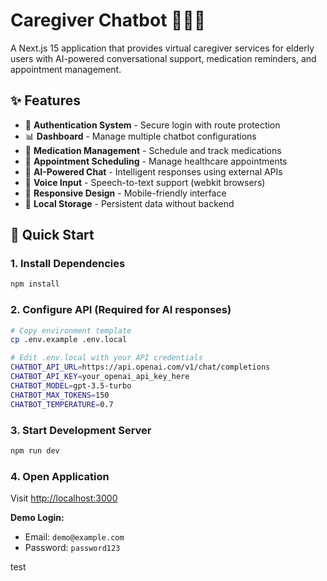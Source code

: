 # Caregiver Chatbot 🤖👴👵

A Next.js 15 application that provides virtual caregiver services for elderly users with AI-powered conversational support, medication reminders, and appointment management.

## ✨ Features

- 🔐 **Authentication System** - Secure login with route protection
- 📊 **Dashboard** - Manage multiple chatbot configurations
- 💊 **Medication Management** - Schedule and track medications
- 📅 **Appointment Scheduling** - Manage healthcare appointments
- 🤖 **AI-Powered Chat** - Intelligent responses using external APIs
- 🎤 **Voice Input** - Speech-to-text support (webkit browsers)
- 📱 **Responsive Design** - Mobile-friendly interface
- 💾 **Local Storage** - Persistent data without backend

## 🚀 Quick Start

### 1. Install Dependencies

```bash
npm install
```

### 2. Configure API (Required for AI responses)

```bash
# Copy environment template
cp .env.example .env.local

# Edit .env.local with your API credentials
CHATBOT_API_URL=https://api.openai.com/v1/chat/completions
CHATBOT_API_KEY=your_openai_api_key_here
CHATBOT_MODEL=gpt-3.5-turbo
CHATBOT_MAX_TOKENS=150
CHATBOT_TEMPERATURE=0.7
```

### 3. Start Development Server

```bash
npm run dev
```

### 4. Open Application

Visit [http://localhost:3000](http://localhost:3000)

**Demo Login:**

- Email: `demo@example.com`
- Password: `password123`

test